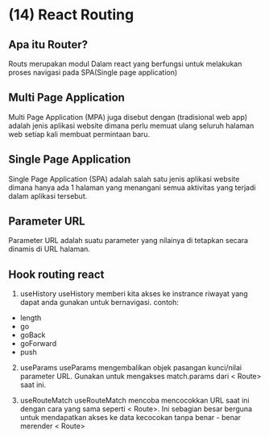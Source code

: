 # (14) React Routing

## Apa itu Router?

Routs merupakan modul Dalam react yang berfungsi untuk melakukan proses navigasi pada SPA(Single page application)

## Multi Page Application

Multi Page Application (MPA) juga disebut dengan (tradisional web app) adalah jenis aplikasi website dimana perlu memuat ulang seluruh halaman web setiap kali membuat permintaan baru.

## Single Page Application

Single Page Application (SPA) adalah salah satu jenis aplikasi website dimana hanya ada 1 halaman yang menangani semua aktivitas yang terjadi dalam aplikasi tersebut.

## Parameter URL

Parameter URL adalah suatu parameter yang nilainya di tetapkan secara dinamis di URL halaman.

## Hook routing react

1. useHistory
   useHistory memberi kita akses ke instrance riwayat yang dapat anda gunakan untuk bernavigasi.
   contoh:

- length
- go
- goBack
- goForward
- push

2. useParams
   useParams mengembalikan objek pasangan kunci/nilai parameter URL. Gunakan untuk mengakses match.params dari < Route> saat ini.

3. useRouteMatch
   useRouteMatch mencoba mencocokkan URL saat ini dengan cara yang sama seperti < Route>. Ini sebagian besar berguna untuk mendapatkan akses ke data kecocokan tanpa benar - benar merender < Route>
